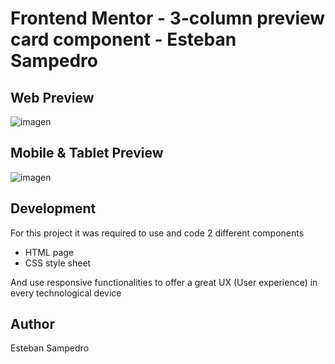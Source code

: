 # Frontend Mentor - 3-column preview card component - Esteban Sampedro

## Web Preview
![imagen](https://user-images.githubusercontent.com/62622922/197363945-51e64a53-c668-4ca8-85cc-3b4581e102fd.png)

## Mobile & Tablet Preview
![imagen](https://user-images.githubusercontent.com/62622922/197363934-d9135324-46cd-4a27-8d35-8df88ff62a67.png)



## Development 
For this project it was required to use and code 2 different components
- HTML page
- CSS style sheet

And use responsive functionalities to offer a great UX (User experience) in every technological device

## Author
Esteban Sampedro

